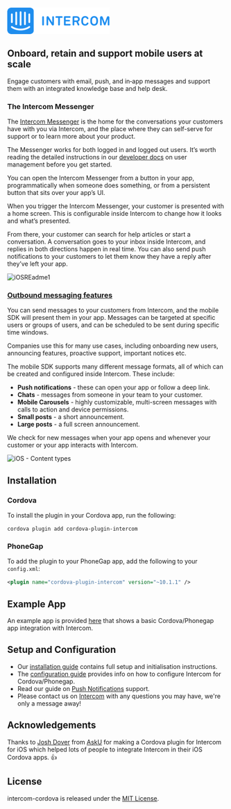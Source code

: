 ![Intercom](Example/www/img/Intercom_logo-github.png)

## Onboard, retain and support mobile users at scale
Engage customers with email, push, and in‑app messages and support them with an integrated knowledge base and help desk.

### The Intercom Messenger
The [Intercom Messenger](https://www.intercom.com/help/en/articles/316-the-intercom-messenger-in-your-product-and-on-your-website) is the home for the conversations your customers have with you via Intercom, and the place where they can self-serve for support or to learn more about your product.

The Messenger works for both logged in and logged out users. It’s worth reading the detailed instructions in our [developer docs](https://developers.intercom.com/installing-intercom/docs/intercom-for-ios) on user management before you get started.

You can open the Intercom Messenger from a button in your app, programmatically when someone does something, or from a persistent button that sits over your app’s UI.

When you trigger the Intercom Messenger, your customer is presented with a home screen. This is configurable inside Intercom to change how it looks and what’s presented.

From there, your customer can search for help articles or start a conversation. A conversation goes to your inbox inside Intercom, and replies in both directions happen in real time. You can also send push notifications to your customers to let them know they have a reply after they’ve left your app.

![iOSREadme1](https://user-images.githubusercontent.com/3185423/84803321-c5e41c80-aff9-11ea-89b0-514332887066.jpg)

### [Outbound messaging features](https://www.intercom.com/mobile-carousels)
You can send messages to your customers from Intercom, and the mobile SDK will present them in your app. Messages can be targeted at specific users or groups of users, and can be scheduled to be sent during specific time windows.

Companies use this for many use cases, including onboarding new users, announcing features, proactive support, important notices etc.

The mobile SDK supports many different message formats, all of which can be created and configured inside Intercom. These include:

* **Push notifications** - these can open your app or follow a deep link.
* **Chats** - messages from someone in your team to your customer.
* **Mobile Carousels** - highly customizable, multi-screen messages with calls to action and device permissions.
* **Small posts** - a short announcement.
* **Large posts** - a full screen announcement.

We check for new messages when your app opens and whenever your customer or your app interacts with Intercom.

![iOS - Content types](https://user-images.githubusercontent.com/3185423/84890387-4191a800-b092-11ea-821e-e920ba7ef6a5.png)

## Installation

### Cordova

To install the plugin in your Cordova app, run the following:
```script
cordova plugin add cordova-plugin-intercom
```
### PhoneGap

To add the plugin to your PhoneGap app, add the following to your `config.xml`:
```xml
<plugin name="cordova-plugin-intercom" version="~10.1.1" />
```

## Example App

An example app is provided [here](https://github.com/intercom/intercom-cordova/tree/master/Example) that shows a basic Cordova/Phonegap app integration with Intercom.

## Setup and Configuration

* Our [installation guide](https://developers.intercom.com/docs/cordova-phonegap-installation) contains full setup and initialisation instructions.
* The [configuration guide](https://developers.intercom.com/docs/cordova-phonegap-configuration) provides info on how to configure Intercom for Cordova/Phonegap.
* Read our guide on [Push Notifications](https://developers.intercom.com/docs/cordova-phonegap-push-notifications) support.
* Please contact us on [Intercom](https://www.intercom.com/) with any questions you may have, we're only a message away!


## Acknowledgements

Thanks to [Josh Dover](https://github.com/joshdover) from [AskU](http://www.asku.co/) for making a Cordova plugin for Intercom for iOS which helped lots of people to integrate Intercom in their iOS Cordova apps. 👍

## License

intercom-cordova is released under the [MIT License](http://www.opensource.org/licenses/MIT).
